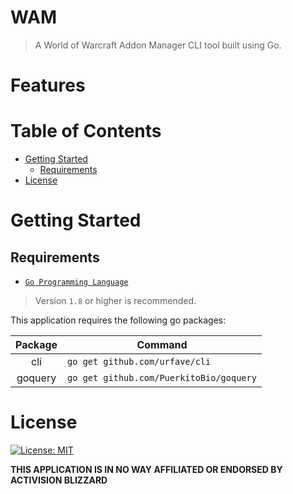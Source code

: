 # WAM
> A World of Warcraft Addon Manager CLI tool built using Go.

# Features

# Table of Contents

* [Getting Started](#getting-started)
    * [Requirements](#requirements)
* [License](#license)

# Getting Started

## Requirements
* [`Go Programming Language`](https://golang.org/)
> Version `1.8` or higher is recommended.

This application requires the following go packages:

Package | Command
:--: | --
cli | `go get github.com/urfave/cli`
goquery | `go get github.com/PuerkitoBio/goquery`

# License
[![License: MIT](https://img.shields.io/badge/License-MIT-yellow.svg)](/LICENSE.md)

**THIS APPLICATION IS IN NO WAY AFFILIATED OR ENDORSED BY ACTIVISION BLIZZARD**
